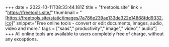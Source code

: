 +++
date = 2022-10-11T08:33:44.181Z
title = "freetools.site"
link = "https://freetools.site/"
thumbnail = "[https://freetools.site/static/images/7a786e239ae133de322e14868fdd9332.ico]"
snippet="Free online tools - convert or edit documents, images, audio, video and more."
tags = ["saas"," productivity"," image"," video"," audio"]
+++
All online tools are available to users completely free of charge, without any exceptions.
